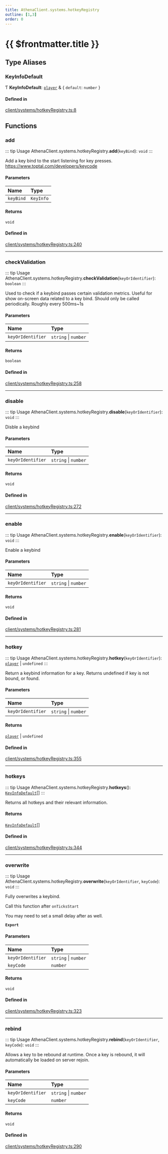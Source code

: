 ```yaml
---
title: AthenaClient.systems.hotkeyRegistry
outline: [1,3]
order: 0
---
```


# {{ $frontmatter.title }}


## Type Aliases

### KeyInfoDefault

Ƭ **KeyInfoDefault**: [`player`](server_config.md#player) & { `default`: `number`  }

#### Defined in

[client/systems/hotkeyRegistry.ts:8](https://github.com/Stuyk/altv-athena/blob/fc54439/src/core/client/systems/hotkeyRegistry.ts#L8)

## Functions

### add

::: tip Usage
AthenaClient.systems.hotkeyRegistry.**add**(`keyBind`): `void`
:::

Add a key bind to the start listening for key presses.
https://www.toptal.com/developers/keycode

#### Parameters

| Name | Type |
| :------ | :------ |
| `keyBind` | `KeyInfo` |

#### Returns

`void`

#### Defined in

[client/systems/hotkeyRegistry.ts:240](https://github.com/Stuyk/altv-athena/blob/fc54439/src/core/client/systems/hotkeyRegistry.ts#L240)

___

### checkValidation

::: tip Usage
AthenaClient.systems.hotkeyRegistry.**checkValidation**(`keyOrIdentifier`): `boolean`
:::

Used to check if a keybind passes certain validation metrics.
Useful for show on-screen data related to a key bind.
Should only be called periodically. Roughly every 500ms~1s

#### Parameters

| Name | Type |
| :------ | :------ |
| `keyOrIdentifier` | `string` \| `number` |

#### Returns

`boolean`

#### Defined in

[client/systems/hotkeyRegistry.ts:258](https://github.com/Stuyk/altv-athena/blob/fc54439/src/core/client/systems/hotkeyRegistry.ts#L258)

___

### disable

::: tip Usage
AthenaClient.systems.hotkeyRegistry.**disable**(`keyOrIdentifier`): `void`
:::

Disble a keybind

#### Parameters

| Name | Type |
| :------ | :------ |
| `keyOrIdentifier` | `string` \| `number` |

#### Returns

`void`

#### Defined in

[client/systems/hotkeyRegistry.ts:272](https://github.com/Stuyk/altv-athena/blob/fc54439/src/core/client/systems/hotkeyRegistry.ts#L272)

___

### enable

::: tip Usage
AthenaClient.systems.hotkeyRegistry.**enable**(`keyOrIdentifier`): `void`
:::

Enable a keybind

#### Parameters

| Name | Type |
| :------ | :------ |
| `keyOrIdentifier` | `string` \| `number` |

#### Returns

`void`

#### Defined in

[client/systems/hotkeyRegistry.ts:281](https://github.com/Stuyk/altv-athena/blob/fc54439/src/core/client/systems/hotkeyRegistry.ts#L281)

___

### hotkey

::: tip Usage
AthenaClient.systems.hotkeyRegistry.**hotkey**(`keyOrIdentifier`): [`player`](server_config.md#player) \| `undefined`
:::

Return a keybind information for a key.
Returns undefined if key is not bound, or found.

#### Parameters

| Name | Type |
| :------ | :------ |
| `keyOrIdentifier` | `string` \| `number` |

#### Returns

[`player`](server_config.md#player) \| `undefined`

#### Defined in

[client/systems/hotkeyRegistry.ts:355](https://github.com/Stuyk/altv-athena/blob/fc54439/src/core/client/systems/hotkeyRegistry.ts#L355)

___

### hotkeys

::: tip Usage
AthenaClient.systems.hotkeyRegistry.**hotkeys**(): [`KeyInfoDefault`](client_systems_hotkeyRegistry.md#KeyInfoDefault)[]
:::

Returns all hotkeys and their relevant information.

#### Returns

[`KeyInfoDefault`](client_systems_hotkeyRegistry.md#KeyInfoDefault)[]

#### Defined in

[client/systems/hotkeyRegistry.ts:344](https://github.com/Stuyk/altv-athena/blob/fc54439/src/core/client/systems/hotkeyRegistry.ts#L344)

___

### overwrite

::: tip Usage
AthenaClient.systems.hotkeyRegistry.**overwrite**(`keyOrIdentifier`, `keyCode`): `void`
:::

Fully overwrites a keybind.

Call this function after `onTicksStart`

You may need to set a small delay after as well.

**`Export`**

#### Parameters

| Name | Type |
| :------ | :------ |
| `keyOrIdentifier` | `string` \| `number` |
| `keyCode` | `number` |

#### Returns

`void`

#### Defined in

[client/systems/hotkeyRegistry.ts:323](https://github.com/Stuyk/altv-athena/blob/fc54439/src/core/client/systems/hotkeyRegistry.ts#L323)

___

### rebind

::: tip Usage
AthenaClient.systems.hotkeyRegistry.**rebind**(`keyOrIdentifier`, `keyCode`): `void`
:::

Allows a key to be rebound at runtime.
Once a key is rebound, it will automatically be loaded on server rejoin.

#### Parameters

| Name | Type |
| :------ | :------ |
| `keyOrIdentifier` | `string` \| `number` |
| `keyCode` | `number` |

#### Returns

`void`

#### Defined in

[client/systems/hotkeyRegistry.ts:290](https://github.com/Stuyk/altv-athena/blob/fc54439/src/core/client/systems/hotkeyRegistry.ts#L290)
